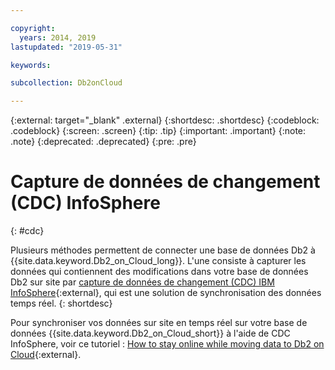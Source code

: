 ```yaml
---

copyright:
  years: 2014, 2019
lastupdated: "2019-05-31"

keywords: 

subcollection: Db2onCloud

---
```


<!-- Attribute definitions --> 
{:external: target="_blank" .external}
{:shortdesc: .shortdesc}
{:codeblock: .codeblock}
{:screen: .screen}
{:tip: .tip}
{:important: .important}
{:note: .note}
{:deprecated: .deprecated}
{:pre: .pre}

# Capture de données de changement (CDC) InfoSphere
{: #cdc}

Plusieurs méthodes permettent de connecter une base de données Db2 à {{site.data.keyword.Db2_on_Cloud_long}}. L'une consiste à capturer les données qui contiennent des modifications dans votre base de données Db2 sur site par [capture de données de changement (CDC) IBM InfoSphere](https://www.ibm.com/support/knowledgecenter/en/SSTRGZ_11.4.0/com.ibm.cdcdoc.sysreq.doc/concepts/aboutcdc.html){:external}, qui est une solution de synchronisation des données temps réel.
{: shortdesc}

Pour synchroniser vos données sur site en temps réel sur votre base de données {{site.data.keyword.Db2_on_Cloud_short}} à l'aide de CDC InfoSphere, voir ce tutoriel : [How to stay online while moving data to Db2 on Cloud](https://cloudcontent.mybluemix.net/cloud/garage/dte/producttour/how-stay-online-while-moving-data-db2-cloud){:external}.

